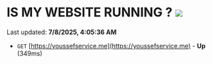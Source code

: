 # IS MY WEBSITE RUNNING ? [![](https://img.shields.io/static/v1?label=Sponsor&message=%E2%9D%A4&logo=GitHub&color=%23fe8e86)](https://github.com/sponsors/Youssef-Lehmam)

Last updated: **7/8/2025, 4:05:36 AM**

- `GET` [https://youssefservice.me](https://youssefservice.me) - **Up** (349ms)
